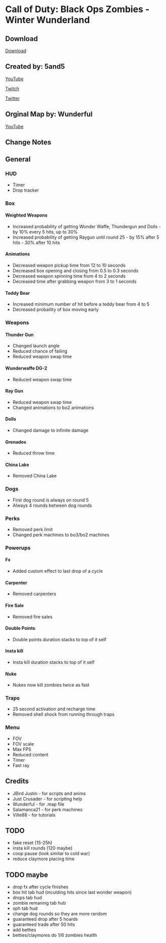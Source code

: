 # Call of Duty: Black Ops Zombies - Winter Wunderland

## Download

[Download]()

## Created by: 5and5

[YouTube](https://www.youtube.com/user/Zomb0s4life)

[Twitch](https://twitch.tv/5and5)

[Twitter](https://twitter.com/5and55)

## Orginal Map by: Wunderful

[YouTube](https://www.youtube.com/channel/UCUEBiSdNqUuMwLWsv1UKvRA)

## Change Notes

## General

### HUD
* Timer
* Drop tracker 

### Box
#### Weighted Weapons
* Increased probability of getting Wonder Waffe, Thundergun and Dolls - by 10% every 5 hits, up to 30%
* Increased probability of getting Raygun until round 25 - by 15% after 5 hits - 30% after 10 hits
#### Animations
* Decreased weapon pickup time from 12 to 10 seconds
* Decreased box opening and closing from 0.5 to 0.3 seconds
* Decreased weapon spinning time from 4 to 2 seconds
* Decreased time after grabbing weapon from 3 to 1 seconds
#### Teddy Bear
* Increased minimum number of hit before a teddy bear from 4 to 5
* Decreased probaility of box moving early

### Weapons
#### Thunder Gun
* Changed launch angle
* Reduced chance of failing
* Reduced weapon swap time
#### Wunderwaffe DG-2
* Reduced weapon swap time
#### Ray Gun
* Reduced weapon swap time
* Changed animations to bo2 animations
#### Dolls
* Changed damage to infinite damage
#### Grenades
* Reduced throw time
#### China Lake
* Removed China Lake

### Dogs
* First dog round is always on round 5
* Always 4 rounds between dog rounds

### Perks
* Removed perk limit
* Changed perk machines to bo3/bo2 machines

### Powerups
#### Fx
* Added custom effect to last drop of a cycle
#### Carpenter
* Removed carpenters
#### Fire Sale
* Removed fire sales
#### Double Points
* Double points duration stacks to top of it self
#### Insta kill
* Insta kill duration stacks to top of it self
#### Nuke
* Nukes now kill zombies twice as fast

### Traps
* 25 second activation and recharge time
* Removed shell shock from running through traps

### Menu
* FOV
* FOV scale
* Max FPS
* Reduced content
* Timer
* Fast ray

## Credits
* JBird Justin - for scripts and anims
* Just Crusader - for scripting help
* Wunderful - for .map file
* Salamanca21 - for perk machines
* Ville88 - for tutorials


## TODO
* fake reset (15-25h)
* insta kill rounds (120 maybe)
* coop pause (look similar to cold war)
* reduce claymore placing time

## TODO maybe
* drop fx after cycle finishes
* box hit tab hud (inculding hits since last wonder weapon)
* drops tab hud
* zombie remaning tab hub
* sph tab hud
* change dog rounds so they are more random
* guaranteed drop after 5 hoards
* guaranteed trade after 50 hits
* add betties
* betties/claymores do 1/6 zombies health
